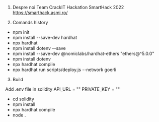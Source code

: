 1. Despre noi
Team CrackIT
Hackatlon SmartHack 2022 https://smarthack.asmi.ro/

2. Comands history
 - npm init
 - npm install --save-dev hardhat
 - npx hardhat
 - npm install dotenv --save
 - npm install --save-dev @nomiclabs/hardhat-ethers "ethers@^5.0.0"
 - npm install dotenv
 - npx hardhat compile
 - npx hardhat run scripts/deploy.js --network goerli

3. Build
 
 Add .env file in solidity
API_URL  = ""
PRIVATE_KEY = ""

 - cd solidity
 - npm install
 - npx hardhat compile
 - node .




